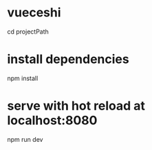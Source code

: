 # vueceshi
cd projectPath
# install dependencies
npm install

# serve with hot reload at localhost:8080
npm run dev

